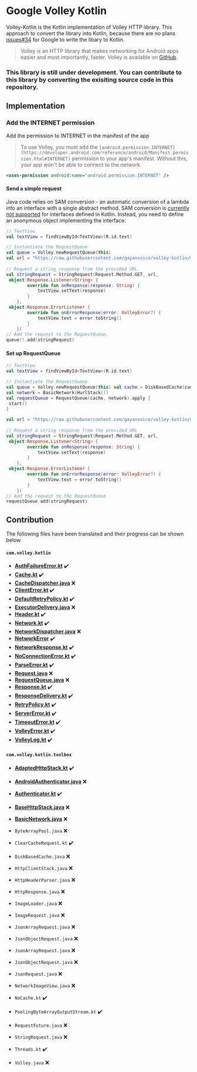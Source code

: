 # Google Volley Kotlin
Volley-Kotlin is the Kotlin implementation of Volley HTTP library. This approach to convert the library into Kotlin, because there are no plans [issues#34](https://github.com/google/volley/issues/34) for Google to write the libary to Kotlin.

>Volley is an HTTP library that makes networking for Android apps easier and most importantly, faster. Volley is available on [GitHub](https://github.com/google/volley).

### This library is still under development. You can contribute to this library by converting the exisiting source code in this repository.

##  Implementation
### Add the INTERNET permission
Add the permission to INTERNET in the manifest of the app
>To use Volley, you must add the `[android.permission.INTERNET](https://developer.android.com/reference/android/Manifest.permission.html#INTERNET)` permission to your app's manifest. Without this, your app won't be able to connect to the network.

```XML
<uses-permission android:name="android.permission.INTERNET" />
```
#### Send a simple request
Java code relies on SAM conversion - an automatic conversion of a lambda into an interface with a single abstract method. SAM conversion is [currently not supported](https://youtrack.jetbrains.com/issue/KT-7770) for interfaces defined in Kotlin. Instead, you need to define an anonymous object implementing the interface:
```Kotlin
// TextView
val textView = findViewById<TextView>(R.id.text)

// Instantiate the RequestQueue
val queue = Volley.newRequestQueue(this)  
val url = "https://raw.githubusercontent.com/gayanvoice/volley-kotlin/master/data/sample.txt" 
 
// Request a string response from the provided URL
val stringRequest = StringRequest(Request.Method.GET, url,  
 object:Response.Listener<String> {  
        override fun onResponse(response: String) {  
            textView.setText(response)  
        }  
    },  
 object:Response.ErrorListener {  
        override fun onErrorResponse(error: VolleyError?) {  
            textView.text = error.toString()  
        }  
    })
// Add the request to the RequestQueue.  
queue!!.add(stringRequest)
```
#### Set up RequestQueue
```Kotlin
// TextView
val textView = findViewById<TextView>(R.id.text)

// Instantiate the RequestQueue
val queue = Volley.newRequestQueue(this) val cache = DiskBasedCache(cacheDir, 1024 * 1024) // 1MB cap  
val network = BasicNetwork(HurlStack())  
val requestQueue = RequestQueue(cache, network).apply {  
 start()
}

val url = "https://raw.githubusercontent.com/gayanvoice/volley-kotlin/master/data/sample.txt" 
 
// Request a string response from the provided URL
val stringRequest = StringRequest(Request.Method.GET, url,  
 object:Response.Listener<String> {  
        override fun onResponse(response: String) {  
            textView.setText(response)  
        }  
    },  
 object:Response.ErrorListener {  
        override fun onErrorResponse(error: VolleyError?) {  
            textView.text = error.toString()  
        }  
    })
// Add the request to the RequestQueue
requestQueue.add(stringRequest)
```
## Contribution

The following files have been translated and their progress can be shown below

#### `com.volley.kotlin`
 - **[AuthFailureError.kt](https://github.com/gayanvoice/volley-kotlin/blob/master/library/src/main/java/com/volley/kotlin/AuthFailureError.kt)** ✔️
 - **[Cache.kt](https://github.com/gayanvoice/volley-kotlin/blob/master/library/src/main/java/com/volley/kotlin/Cache.kt)** ✔️
 - **[CacheDispatcher.java](https://github.com/gayanvoice/volley-kotlin/blob/master/library/src/main/java/com/volley/kotlin/CacheDispatcher.java)** ❌
 - **[ClientError.kt](https://github.com/gayanvoice/volley-kotlin/blob/master/library/src/main/java/com/volley/kotlin/ClientError.kt)** ✔️
 - **[DefaultRetryPolicy.kt](https://github.com/gayanvoice/volley-kotlin/blob/master/library/src/main/java/com/volley/kotlin/DefaultRetryPolicy.kt)** ✔️
 - **[ExecutorDelivery.java](https://github.com/gayanvoice/volley-kotlin/blob/master/library/src/main/java/com/volley/kotlin/ExecutorDelivery.java)** ❌
 - **[Header.kt](https://github.com/gayanvoice/volley-kotlin/blob/master/library/src/main/java/com/volley/kotlin/Header.kt)** ✔️
 - **[Network.kt](https://github.com/gayanvoice/volley-kotlin/blob/master/library/src/main/java/com/volley/kotlin/Network.java)** ✔️
 - **[NetworkDispatcher.java](https://github.com/gayanvoice/volley-kotlin/blob/master/library/src/main/java/com/volley/kotlin/NetworkDispatcher.java)** ❌
 - **[NetworkError](https://github.com/gayanvoice/volley-kotlin/blob/master/library/src/main/java/com/volley/kotlin/NetworkError.kt)** ✔️
 - **[NetworkResponse.kt](https://github.com/gayanvoice/volley-kotlin/blob/master/library/src/main/java/com/volley/kotlin/NetworkResponse.kt)** ✔️
 - **[NoConnectionError.kt](https://github.com/gayanvoice/volley-kotlin/blob/master/library/src/main/java/com/volley/kotlin/NoConnectionError.kt)** ✔️
 - **[ParseError.kt](https://github.com/gayanvoice/volley-kotlin/blob/master/library/src/main/java/com/volley/kotlin/ParseError.kt)** ✔️
 - **[Request.java](https://github.com/gayanvoice/volley-kotlin/blob/master/library/src/main/java/com/volley/kotlin/Request.java)** ❌
 - **[RequestQueue.java](https://github.com/gayanvoice/volley-kotlin/blob/master/library/src/main/java/com/volley/kotlin/RequestQueue.java)** ❌
 - **[Response.kt](https://github.com/gayanvoice/volley-kotlin/blob/master/library/src/main/java/com/volley/kotlin/Response.kt)** ✔️
 - **[ResponseDelivery.kt](https://github.com/gayanvoice/volley-kotlin/blob/master/library/src/main/java/com/volley/kotlin/ResponseDelivery.kt)** ✔️
 - **[RetryPolicy.kt](https://github.com/gayanvoice/volley-kotlin/blob/master/library/src/main/java/com/volley/kotlin/RetryPolicy.kt)** ✔️ 
 - **[ServerError.kt](https://github.com/gayanvoice/volley-kotlin/blob/master/library/src/main/java/com/volley/kotlin/ServerError.kt)** ✔️
 - **[TimeoutError.kt](https://github.com/gayanvoice/volley-kotlin/blob/master/library/src/main/java/com/volley/kotlin/TimeoutError.kt)** ✔️
 - **[VolleyError.kt](https://github.com/gayanvoice/volley-kotlin/blob/master/library/src/main/java/com/volley/kotlin/VolleyError.kt)** ✔️
 - **[VolleyLog,kt](https://github.com/gayanvoice/volley-kotlin/blob/master/library/src/main/java/com/volley/kotlin/VolleyLog.kt)** ✔️
#### `com.volley.kotlin.toolbox`
 - **[AdaptedHttpStack.kt](https://github.com/gayanvoice/volley-kotlin/blob/master/library/src/main/java/com/volley/kotlin/toolbox/AdaptedHttpStack.kt)** ✔️
 - **[AndroidAuthenticator.java](https://github.com/gayanvoice/volley-kotlin/blob/master/library/src/main/java/com/volley/kotlin/toolbox/AndroidAuthenticator.java)** ❌
 - **[Authenticator.kt](https://github.com/gayanvoice/volley-kotlin/blob/master/library/src/main/java/com/volley/kotlin/toolbox/Authenticator.kt)** ✔️
 
- **[BaseHttpStack.java](https://github.com/gayanvoice/volley-kotlin/blob/master/library/src/main/java/com/volley/kotlin/toolbox/BaseHttpStack.java)** ❌
- **[BasicNetwork.java](https://github.com/gayanvoice/volley-kotlin/blob/master/library/src/main/java/com/volley/kotlin/toolbox/BasicNetwork.java)** ❌

 - `ByteArrayPool.java` ❌
 - `ClearCacheRequest.kt` ✔️
 - `DiskBasedCache.java` ❌
 - `HttpClientStack.java` ❌
 - `HttpHeaderParser.java` ❌
 - `HttpResponse.java` ❌
 - `ImageLoader.java` ❌
 - `ImageRequest.java` ❌
 - `JsonArrayRequest.java` ❌
 - `JsonObjectRequest.java` ❌
 - `JsonArrayRequest.java` ❌
 - `JsonObjectRequest.java` ❌
 - `JsonRequest.java` ❌
 - `NetworkImageView.java` ❌
 - `NoCache.kt` ✔️
 - `PoolingByteArrayOutputStream.kt` ✔️
 - `RequestFuture.java` ❌
 - `StringRequest.java` ❌
 - `Threads.kt` ✔️
 - `Volley.java` ❌
 
 
